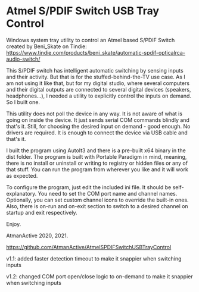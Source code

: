 # Atmel S/PDIF Switch USB Tray Control

Windows system tray utility to control an Atmel based S/PDIF Switch created by Beni_Skate on Tindie:
https://www.tindie.com/products/beni_skate/automatic-spdif-opticalrca-audio-switch/

This S/PDIF switch has intelligent automatic switching by sensing inputs and their activity. But that is for the stuffed-behind-the-TV use case.
As I am not using it like that, but for my digital studio, where several computers and their digital outputs are connected to several digital devices (speakers, headphones...), I needed a utility to explicitly control the inputs on demand. So I built one.

This utility does not poll the device in any way. It is not aware of what is going on inside the device. It just sends serial COM commands blindly and that's it. Still, for choosing the desired input on demand - good enough. No drivers are required. It is enough to connect the device via USB cable and that's it.

I built the program using AutoIt3 and there is a pre-built x64 binary in the dist folder. The program is built with Portable Paradigm in mind, meaning, there is no install or uninstall or writing to registry or hidden files or any of that stuff. You can run the program from wherever you like and it will work as expected.

To configure the program, just edit the included ini file. It should be self-explanatory. You need to set the COM port name and channel names. Optionally, you can set custom channel icons to override the built-in ones. Also, there is on-run and on-exit section to switch to a desired channel on startup and exit respectively.

Enjoy.

AtmanActive 2020, 2021.

https://github.com/AtmanActive/AtmelSPDIFSwitchUSBTrayControl

v1.1: added faster detection timeout to make it snappier when switching inputs

v1.2: changed COM port open/close logic to on-demand to make it snappier when switching inputs
